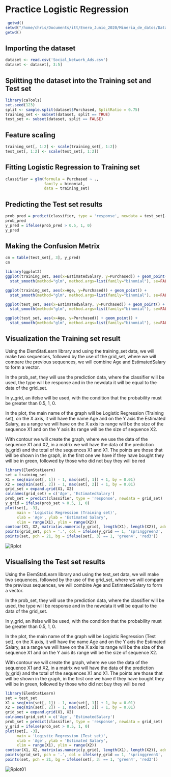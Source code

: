 # Practice Logistic Regression

```R
 getwd()
setwd("/home/chris/Documents/itt/Enero_Junio_2020/Mineria_de_datos/DataMining/MachineLearning/LogisticRegression")
getwd()
```
## Importing the dataset
```R
dataset <- read.csv('Social_Network_Ads.csv')
dataset <- dataset[, 3:5]
```
## Splitting the dataset into the Training set and Test set
```R
library(caTools)
set.seed(123)
split <- sample.split(dataset$Purchased, SplitRatio = 0.75)
training_set <- subset(dataset, split == TRUE)
test_set <- subset(dataset, split == FALSE)
```
## Feature scaling
```R
training_set[, 1:2] <- scale(training_set[, 1:2])
test_set[, 1:2] <- scale(test_set[, 1:2])
```
## Fitting Logistic Regression to Training set
```R
classifier = glm(formula = Purchased ~ .,
                 family = binomial,
                 data = training_set)
```
## Predicting the Test set results
```R
prob_pred = predict(classifier, type = 'response', newdata = test_set[-3])
prob_pred
y_pred = ifelse(prob_pred > 0.5, 1, 0)
y_pred
```

## Making the Confusion Metrix
```R
cm = table(test_set[, 3], y_pred)
cm
```

```R
library(ggplot2)
ggplot(training_set, aes(x=EstimatedSalary, y=Purchased)) + geom_point() + 
  stat_smooth(method="glm", method.args=list(family="binomial"), se=FALSE)

ggplot(training_set, aes(x=Age, y=Purchased)) + geom_point() + 
  stat_smooth(method="glm", method.args=list(family="binomial"), se=FALSE)

ggplot(test_set, aes(x=EstimatedSalary, y=Purchased)) + geom_point() + 
  stat_smooth(method="glm", method.args=list(family="binomial"), se=FALSE)

ggplot(test_set, aes(x=Age, y=Purchased)) + geom_point() + 
  stat_smooth(method="glm", method.args=list(family="binomial"), se=FALSE)

```

## Visualization the Training set result

Using the ElemStatLearn library and using the training_set data, we will make two sequences, followed by the use of the grid_set, where we will compare the previous sequences, we will combine Age and EstimatedSalary to form a vector.

In the prob_set, they will use the prediction data, where the classifier will be used, the type will be response and in the newdata it will be equal to the data of the grid_set.

In y_grid, an ifelse will be used, with the condition that the probability must be greater than 0.5, 1, 0.

In the plot, the main name of the graph will be Logistic Regression (Training set), on the X axis, it will have the name Age and on the Y axis the Estimated Salary, as a range we will have on the X axis its range will be the size of the sequence X1 and on the Y axis its range will be the size of sequence X2.

With contour we will create the graph, where we use the data of the sequence X1 and X2, in a matrix we will have the data of the prediction (y_grid) and the total of the sequences X1 and X1.
The points are those that will be shown in the graph, in the first one we have if they have bought they will be in green, followed by those who did not buy they will be red

```R
library(ElemStatLearn)
set = training_set
X1 = seq(min(set[, 1]) - 1, max(set[, 1]) + 1, by = 0.01)
X2 = seq(min(set[, 2]) - 1, max(set[, 2]) + 1, by = 0.01)
grid_set = expand.grid(X1, X2)
colnames(grid_set) = c('Age', 'EstimatedSalary')
prob_set = predict(classifier, type = 'response', newdata = grid_set)
y_grid = ifelse(prob_set > 0.5, 1, 0)
plot(set[, -3],
     main = 'Logistic Regression (Training set)',
     xlab = 'Age', ylab = 'Estimated Salary',
     xlim = range(X1), ylim = range(X2))
contour(X1, X2, matrix(as.numeric(y_grid), length(X1), length(X2)), add = TRUE)
points(grid_set, pch = '.', col = ifelse(y_grid == 1, 'springgreen3', 'tomato'))
points(set, pch = 21, bg = ifelse(set[, 3] == 1, 'green4', 'red3'))

```

![Rplot](https://i.loli.net/2020/12/10/kF3g7WiSRc9BwOs.png)

## Visualising the Test set results

Using the ElemStatLearn library and using the test_set data, we will make two sequences, followed by the use of the grid_set, where we will compare the previous sequences, we will combine Age and EstimatedSalary to form a vector.

In the prob_set, they will use the prediction data, where the classifier will be used, the type will be response and in the newdata it will be equal to the data of the grid_set.

In y_grid, an ifelse will be used, with the condition that the probability must be greater than 0.5, 1, 0.

In the plot, the main name of the graph will be Logistic Regression (Test set), on the X axis, it will have the name Age and on the Y axis the Estimated Salary, as a range we will have on the X axis its range will be the size of the sequence X1 and on the Y axis its range will be the size of sequence X2.

With contour we will create the graph, where we use the data of the sequence X1 and X2, in a matrix we will have the data of the prediction (y_grid) and the total of the sequences X1 and X1.
The points are those that will be shown in the graph, in the first one we have if they have bought they will be in green, followed by those who did not buy they will be red

```R
library(ElemStatLearn)
set = test_set
X1 = seq(min(set[, 1]) - 1, max(set[, 1]) + 1, by = 0.01)
X2 = seq(min(set[, 2]) - 1, max(set[, 2]) + 1, by = 0.01)
grid_set = expand.grid(X1, X2)
colnames(grid_set) = c('Age', 'EstimatedSalary')
prob_set = predict(classifier, type = 'response', newdata = grid_set)
y_grid = ifelse(prob_set > 0.5, 1, 0)
plot(set[, -3],
     main = 'Logistic Regression (Test set)',
     xlab = 'Age', ylab = 'Estimated Salary',
     xlim = range(X1), ylim = range(X2))
contour(X1, X2, matrix(as.numeric(y_grid), length(X1), length(X2)), add = TRUE)
points(grid_set, pch = '.', col = ifelse(y_grid == 1, 'springgreen3', 'tomato'))
points(set, pch = 21, bg = ifelse(set[, 3] == 1, 'green4', 'red3'))
```

![Rplot01](https://i.loli.net/2020/12/10/5LUfS2PJbNDt7R4.png)